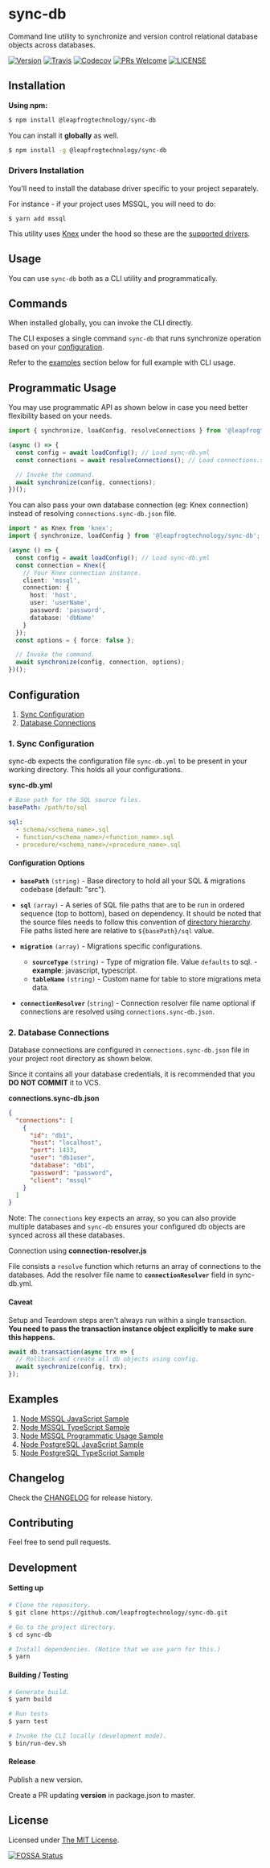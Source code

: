 # sync-db

Command line utility to synchronize and version control relational database objects across databases.

[![Version](https://img.shields.io/npm/v/@leapfrogtechnology/sync-db.svg?style=flat-square)](https://npmjs.org/package/@leapfrogtechnology/sync-db)
[![Travis](https://img.shields.io/travis/com/leapfrogtechnology/sync-db.svg?style=flat-square)](https://travis-ci.com/leapfrogtechnology/sync-db)
[![Codecov](https://img.shields.io/codecov/c/github/leapfrogtechnology/sync-db?style=flat-square)](https://codecov.io/gh/leapfrogtechnology/sync-db)
[![PRs Welcome](https://img.shields.io/badge/PRs-welcome-brightgreen.svg?style=flat-square)](https://github.com/leapfrogtechnology/sync-db#contributing)
[![LICENSE](https://img.shields.io/github/license/leapfrogtechnology/sync-db.svg?style=flat-square)](https://github.com/leapfrogtechnology/sync-db/blob/master/LICENSE)

## Installation

**Using npm:**

```bash
$ npm install @leapfrogtechnology/sync-db
```

You can install it **globally** as well.

```bash
$ npm install -g @leapfrogtechnology/sync-db
```

### Drivers Installation

You'll need to install the database driver specific to your project separately.

For instance - if your project uses MSSQL, you will need to do:

```
$ yarn add mssql
```

This utility uses [Knex](http://knexjs.org/) under the hood so these are the [supported drivers](http://knexjs.org/#Installation-node).

## Usage

You can use `sync-db` both as a CLI utility and programmatically.

<!-- usage -->

## Commands

When installed globally, you can invoke the CLI directly.

The CLI exposes a single command `sync-db` that runs synchronize operation based on your [configuration](#configuration).

<!-- commands -->
Refer to the [examples](#examples) section below for full example with CLI usage.

## Programmatic Usage

You may use programmatic API as shown below in case you need better flexibility based on your needs.

```ts
import { synchronize, loadConfig, resolveConnections } from '@leapfrogtechnology/sync-db';

(async () => {
  const config = await loadConfig(); // Load sync-db.yml
  const connections = await resolveConnections(); // Load connections.sync-db.json

  // Invoke the command.
  await synchronize(config, connections);
})();
```

You can also pass your own database connection (eg: Knex connection) instead of resolving `connections.sync-db.json` file.

```ts
import * as Knex from 'knex';
import { synchronize, loadConfig } from '@leapfrogtechnology/sync-db';

(async () => {
  const config = await loadConfig(); // Load sync-db.yml
  const connection = Knex({
    // Your Knex connection instance.
    client: 'mssql',
    connection: {
      host: 'host',
      user: 'userName',
      password: 'password',
      database: 'dbName'
    }
  });
  const options = { force: false };

  // Invoke the command.
  await synchronize(config, connection, options);
})();
```

## Configuration

1. [Sync Configuration](#1-sync-configuration)
2. [Database Connections](#2-database-connections)

### 1. Sync Configuration

sync-db expects the configuration file `sync-db.yml` to be present in your working directory. This holds all your configurations.

**sync-db.yml**

```yml
# Base path for the SQL source files.
basePath: /path/to/sql

sql:
  - schema/<schema_name>.sql
  - function/<schema_name>/<function_name>.sql
  - procedure/<schema_name>/<procedure_name>.sql
```

#### Configuration Options

- **`basePath`** `(string)` - Base directory to hold all your SQL & migrations codebase (default: "src").
- **`sql`** `(array)` - A series of SQL file paths that are to be run in ordered sequence (top to bottom), based on dependency. It should be noted that the source files needs to follow this convention of [directory hierarchy](docs/sql.md).
  File paths listed here are relative to `${basePath}/sql` value.
- **`migration`** `(array)` - Migrations specific configurations.

  - **`sourceType`** `(string)` - Type of migration file. Value `defaults` to sql. - **example**: javascript, typescript.
  - **`tableName`** `(string)` - Custom name for table to store migrations meta data.

- **`connectionResolver`** (`string`) - Connection resolver file name optional if connections are resolved using `connections.sync-db.json`.

### 2. Database Connections

Database connections are configured in `connections.sync-db.json` file in your project root directory as shown below.

Since it contains all your database credentials, it is recommended that you **DO NOT COMMIT** it to VCS.

**connections.sync-db.json**

```json
{
  "connections": [
    {
      "id": "db1",
      "host": "localhost",
      "port": 1433,
      "user": "db1user",
      "database": "db1",
      "password": "password",
      "client": "mssql"
    }
  ]
}
```

Note: The `connections` key expects an array, so you can also provide multiple databases and `sync-db` ensures your configured db objects are synced across all these databases.

Connection using **connection-resolver.js**

File consists a `resolve` function which returns an array of connections to the databases. Add the resolver file name to **`connectionResolver`** field in sync-db.yml.

#### Caveat

Setup and Teardown steps aren't always run within a single transaction. **You need to pass the transaction instance object explicitly to make sure this happens.**

```js
await db.transaction(async trx => {
  // Rollback and create all db objects using config.
  await synchronize(config, trx);
});
```

## Examples

1. [Node MSSQL JavaScript Sample](examples/node-app-mssql)
2. [Node MSSQL TypeScript Sample](examples/node-app-mssql-ts)
3. [Node MSSQL Programmatic Usage Sample](examples/node-mssql-programmatic-use)
4. [Node PostgreSQL JavaScript Sample](examples/node-app-pg)
5. [Node PostgreSQL TypeScript Sample](examples/node-app-pg-ts)

## Changelog

Check the [CHANGELOG](CHANGELOG.md) for release history.

## Contributing

Feel free to send pull requests.

## Development

#### Setting up

```bash
# Clone the repository.
$ git clone https://github.com/leapfrogtechnology/sync-db.git

# Go to the project directory.
$ cd sync-db

# Install dependencies. (Notice that we use yarn for this.)
$ yarn
```

#### Building / Testing

```bash
# Generate build.
$ yarn build

# Run tests
$ yarn test

# Invoke the CLI locally (development mode).
$ bin/run-dev.sh
```

#### Release

Publish a new version.

Create a PR updating **version** in package.json to master.

## License

Licensed under [The MIT License](LICENSE).

[![FOSSA Status](https://app.fossa.io/api/projects/git%2Bgithub.com%2Fleapfrogtechnology%2Fsync-db.svg?type=large)](https://app.fossa.io/projects/git%2Bgithub.com%2Fleapfrogtechnology%2Fsync-db?ref=badge_large)
